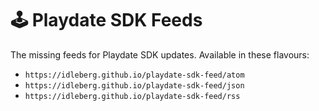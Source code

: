 # 🕹 Playdate SDK Feeds

The missing feeds for Playdate SDK updates. Available in these flavours:

- `https://idleberg.github.io/playdate-sdk-feed/atom`
- `https://idleberg.github.io/playdate-sdk-feed/json`
- `https://idleberg.github.io/playdate-sdk-feed/rss`
